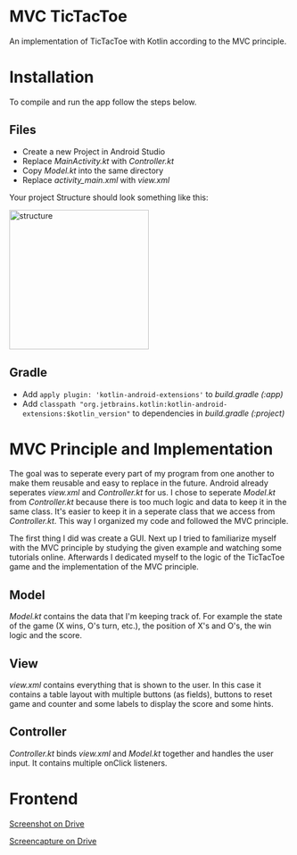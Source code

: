 # MVC TicTacToe
An implementation of TicTacToe with Kotlin according to the MVC principle.
# Installation
To compile and run the app follow the steps below.
## Files
- Create a new Project in Android Studio
- Replace *MainActivity.kt* with *Controller.kt*
- Copy *Model.kt* into the same directory
- Replace *activity_main.xml* with *view.xml*

Your project Structure should look something like this:

<img width="250" alt="structure" src="https://user-images.githubusercontent.com/64471262/116510571-6915eb80-a8c5-11eb-9e26-8c0a849b9d4b.png">

## Gradle
- Add `apply plugin: 'kotlin-android-extensions'` to *build.gradle (:app)*
- Add `classpath "org.jetbrains.kotlin:kotlin-android-extensions:$kotlin_version"` to dependencies in *build.gradle (:project)*
# MVC Principle and Implementation
The goal was to seperate every part of my program from one another to make them reusable and easy to replace in the future.
Android already seperates *view.xml* and *Controller.kt* for us. I chose to seperate *Model.kt* from *Controller.kt* because there is too much logic and data to keep it in the same class. It's easier to keep it in a seperate class that we access from *Controller.kt*. This way I organized my code and followed the MVC principle.

The first thing I did was create a GUI. Next up I tried to familiarize myself with the MVC principle by studying the given example and watching some tutorials online. Afterwards I dedicated myself to the logic of the TicTacToe game and the implementation of the MVC principle.
## Model
*Model.kt* contains the data that I'm keeping track of. For example the state of the game (X wins, O's turn, etc.), the position of X's and O's, the win logic and the score.
## View
*view.xml* contains everything that is shown to the user. In this case it contains a table layout with multiple buttons (as fields), buttons to reset game and counter and some labels to display the score and some hints.
## Controller
*Controller.kt* binds *view.xml* and *Model.kt* together and handles the user input. It contains multiple onClick listeners.
# Frontend
[Screenshot on Drive](https://user-images.githubusercontent.com/64471262/116379262-23004f80-a813-11eb-97f2-e4eee06a4860.jpg)

[Screencapture on Drive](https://drive.google.com/file/d/1nHmJr_bd70rokGqG8EdI3T17uQu4_5yo/view?usp=sharing)
